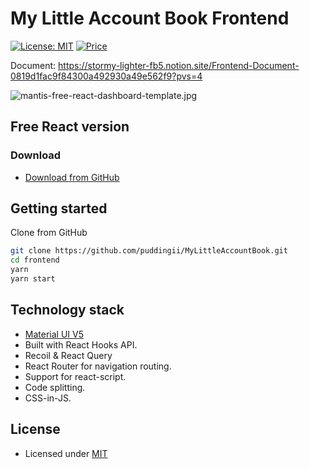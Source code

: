 # My Little Account Book Frontend

[![License: MIT](https://img.shields.io/badge/License-MIT-yellow.svg)](https://opensource.org/licenses/MIT)
[![Price](https://img.shields.io/badge/price-FREE-0098f7.svg)](https://github.com/codedthemes/mantis-free-react-admin-template/blob/main/LICENSE)

Document: <https://stormy-lighter-fb5.notion.site/Frontend-Document-0819d1fac9f84300a492930a49e562f9?pvs=4>

![mantis-free-react-dashboard-template.jpg](https://puddingii.xyz/adbanner.png)

## Free React version

### Download

- [Download from GitHub](https://github.com/puddingii/MyLittleAccountBook)

## Getting started

Clone from GitHub

```bash
git clone https://github.com/puddingii/MyLittleAccountBook.git
cd frontend
yarn
yarn start
```

## Technology stack

- [Material UI V5](https://mui.com/core/)
- Built with React Hooks API.
- Recoil & React Query
- React Router for navigation routing.
- Support for react-script.
- Code splitting.
- CSS-in-JS.

## License

- Licensed under [MIT](https://github.com/codedthemes/datta-able-bootstrap-dashboard/blob/master/LICENSE)
